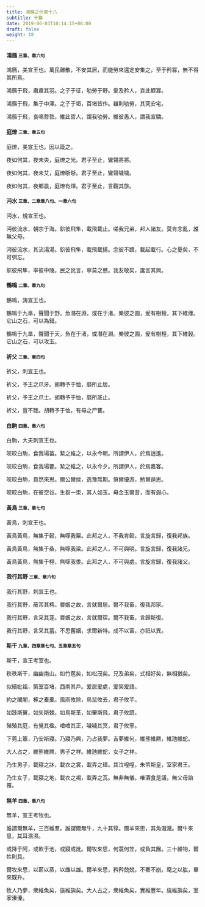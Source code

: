 ```yaml
---
title: 鴻鴈之什第十八
subtitle: 十篇
date: 2019-06-03T10:14:15+08:00
draft: false
weight: 18
---
```



<h4 id="18.1">鴻鴈 <small>三章、章六句</small></h4>

<div class="alert alert-dark" role="alert">
  鴻鴈，美宣王也。萬民離散，不安其居，而能勞來還定安集之，至于矜寡，無不得其所焉。
</div>

<p id="18.1.1">鴻鴈于飛，肅肅其羽。之子于征，劬勞于野。爰及矜人，哀此鰥寡。</p>
<p id="18.1.2">鴻鴈于飛，集于中澤。之子于垣，百堵皆作。雖則劬勞，其究安宅。</p>
<p id="18.1.3">鴻鴈于飛，哀鳴嗸嗸。維此哲人，謂我劬勞。維彼愚人，謂我宣驕。</p>


<h4 id="18.2">庭燎 <small>三章、章五句</small></h4>

<div class="alert alert-dark" role="alert">
  庭燎，美宣王也。因以箴之。
</div>

<p id="18.2.1">夜如何其，夜未央，庭燎之光。君子至止，鸞聲將將。</p>
<p id="18.2.2">夜如何其，夜未艾，庭燎晣晣。君子至止，鸞聲噦噦。</p>
<p id="18.2.3">夜如何其，夜鄉晨，庭燎有煇。君子至止，言觀其旂。</p>


<h4 id="18.3">沔水 <small>三章、二章章八句、一章六句</small></h4>

<div class="alert alert-dark" role="alert">
  沔水，規宣王也。
</div>

<p id="18.3.1">沔彼流水，朝宗于海。鴥彼飛隼，載飛載止。嗟我兄弟，邦人諸友。莫肯念亂，誰無父母。</p>
<p id="18.3.2">沔彼流水，其流湯湯。鴥彼飛隼，載飛載揚。念彼不蹟，載起載行。心之憂矣，不可弭忘。</p>
<p id="18.3.3">鴥彼飛隼，率彼中陵。民之訛言，寧莫之懲。我友敬矣，讒言其興。</p>


<h4 id="18.4">鶴鳴 <small>二章、章九句</small></h4>

<div class="alert alert-dark" role="alert">
  鶴鳴，誨宣王也。
</div>

<p id="18.4.1">鶴鳴于九臯，聲聞于野。魚潛在淵，或在于渚。樂彼之園，爰有樹檀，其下維蘀。它山之石，可以為錯。</p>
<p id="18.4.2">鶴鳴于九臯，聲聞于天。魚在于渚，或潛在淵。樂彼之園，爰有樹檀，其下維穀。它山之石，可以攻玉。</p>


<h4 id="18.5">祈父 <small>三章、章四句</small></h4>

<div class="alert alert-dark" role="alert">
  祈父，刺宣王也。
</div>

<p id="18.5.1">祈父，予王之爪牙。胡轉予于恤，靡所止居。</p>
<p id="18.5.2">祈父，予王之爪士。胡轉予于恤，靡所厎止。</p>
<p id="18.5.3">祈父，亶不聦。胡轉予于恤，有母之尸饔。</p>


<h4 id="18.6">白駒 <small>四章、章六句</small></h4>

<div class="alert alert-dark" role="alert">
  白駒，大夫刺宣王也。
</div>

<p id="18.6.1">皎皎白駒，食我場苗。縶之維之，以永今朝。所謂伊人，於焉逍遙。</p>
<p id="18.6.2">皎皎白駒，食我場藿。縶之維之，以永今夕。所謂伊人，於焉嘉客。</p>
<p id="18.6.3">皎皎白駒，賁然來思。爾公爾侯，逸豫無期。慎爾優游，勉爾遁思。</p>
<p id="18.6.4">皎皎白駒，在彼空谷。生芻一束，其人如玉。毋金玉爾音，而有遐心。</p>


<h4 id="18.7">黃鳥 <small>三章、章七句</small></h4>

<div class="alert alert-dark" role="alert">
  黃鳥，刺宣王也。
</div>

<p id="18.7.1">黃鳥黃鳥，無集于穀，無啄我粟。此邦之人，不我肯穀。言旋言歸，復我邦族。</p>
<p id="18.7.2">黃鳥黃鳥，無集于桑，無啄我粱。此邦之人，不可與明。言旋言歸，復我諸兄。</p>
<p id="18.7.3">黃鳥黃鳥，無集于栩，無啄我黍。此邦之人，不可與處。言旋言歸，復我諸父。</p>


<h4 id="18.8">我行其野 <small>三章、章六句</small></h4>

<div class="alert alert-dark" role="alert">
  我行其野，刺宣王也。
</div>

<p id="18.8.1">我行其野，蔽芾其樗。昬姻之故，言就爾居。爾不我畜，復我邦家。</p>
<p id="18.8.2">我行其野，言采其蓫。昬姻之故，言就爾宿。爾不我畜，言歸斯復。</p>
<p id="18.8.3">我行其野，言采其葍。不思舊姻，求爾新特。成不以富，亦祇以異。</p>


<h4 id="18.9">斯干 <small>九章、四章章七句、五章章五句</small></h4>

<div class="alert alert-dark" role="alert">
  斯干，宣王考室也。
</div>

<p id="18.9.1">秩秩斯干，幽幽南山。如竹苞矣，如松茂矣。兄及弟矣，式相好矣，無相猶矣。</p>
<p id="18.9.2">似續妣祖，築室百堵，西南其戶。爰居爰處，爰笑爰語。</p>
<p id="18.9.3">約之閣閣，椓之橐橐。風雨攸除，鳥鼠攸去，君子攸芋。</p>
<p id="18.9.4">如跂斯翼，如矢斯棘。如鳥斯革，如翬斯飛，君子攸躋。</p>
<p id="18.9.5">殖殖其庭，有覺其楹。噲噲其正，噦噦其冥，君子攸寧。</p>
<p id="18.9.6">下莞上簟，乃安斯寢。乃寢乃興，乃占我夢。吉夢維何，維熊維羆，維虺維蛇。</p>
<p id="18.9.7">大人占之，維熊維羆，男子之祥。維虺維蛇，女子之祥。</p>
<p id="18.9.8">乃生男子，載寢之牀，載衣之裳，載弄之璋。其泣喤喤，朱芾斯皇，室家君王。</p>
<p id="18.9.9">乃生女子，載寢之地，載衣之裼，載弄之瓦。無非無儀，唯酒食是議，無父母詒罹。</p>


<h4 id="18.10">無羊 <small>四章、章八句</small></h4>

<div class="alert alert-dark" role="alert">
  無羊，宣王考牧也。
</div>

<p id="18.10.1">誰謂爾無羊，三百維羣。誰謂爾無牛，九十其犉。爾羊來思，其角濈濈。爾牛來思，其耳濕濕。</p>
<p id="18.10.2">或降于阿，或飲于池，或寢或訛。爾牧來思，何蓑何笠，或負其餱。三十維物，爾牲則具。</p>
<p id="18.10.3">爾牧來思，以薪以蒸，以雌以雄。爾羊來思，矜矜兢兢，不騫不崩。麾之以肱，畢來既升。</p>
<p id="18.10.4">牧人乃夢，衆維魚矣，旐維旟矣。大人占之，衆維魚矣，實維豐年。旐維旟矣，室家溱溱。</p>
